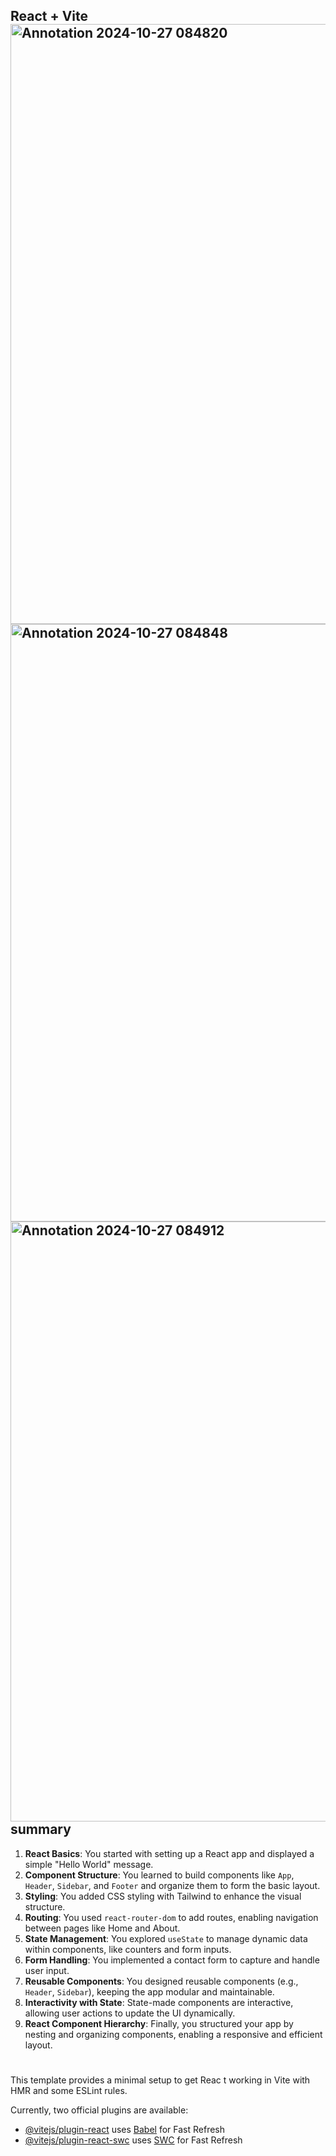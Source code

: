 React + Vite<img width="960" alt="Annotation 2024-10-27 084820" src="https://github.com/user-attachments/assets/fa84d250-c8de-4154-ad76-91ef3cb1f021">
<img width="956" alt="Annotation 2024-10-27 084848" src="https://github.com/user-attachments/assets/f476f4de-f001-499b-bc39-09ff20389f95">
<img width="960" alt="Annotation 2024-10-27 084912" src="https://github.com/user-attachments/assets/9f96caaa-8b9e-45b2-9a39-f48263d5cfac">
summary
-------
1. **React Basics**: You started with setting up a React app and displayed a simple "Hello World" message.
2. **Component Structure**: You learned to build components like `App`, `Header`, `Sidebar`, and `Footer` and organize them to form the basic layout.
3. **Styling**: You added CSS styling with Tailwind to enhance the visual structure.
4. **Routing**: You used `react-router-dom` to add routes, enabling navigation between pages like Home and About.
5. **State Management**: You explored `useState` to manage dynamic data within components, like counters and form inputs.
6. **Form Handling**: You implemented a contact form to capture and handle user input.
7. **Reusable Components**: You designed reusable components (e.g., `Header`, `Sidebar`), keeping the app modular and maintainable.
8. **Interactivity with State**: State-made components are interactive, allowing user actions to update the UI dynamically.
9. **React Component Hierarchy**: Finally, you structured your app by nesting and organizing components, enabling a responsive and efficient layout.


# 
This template provides a minimal setup to get Reac
t working in Vite with HMR and some ESLint rules.

Currently, two official plugins are available:

- [@vitejs/plugin-react](https://github.com/vitejs/vite-plugin-react/blob/main/packages/plugin-react/README.md) uses [Babel](https://babeljs.io/) for Fast Refresh
- [@vitejs/plugin-react-swc](https://github.com/vitejs/vite-plugin-react-swc) uses [SWC](https://swc.rs/) for Fast Refresh
